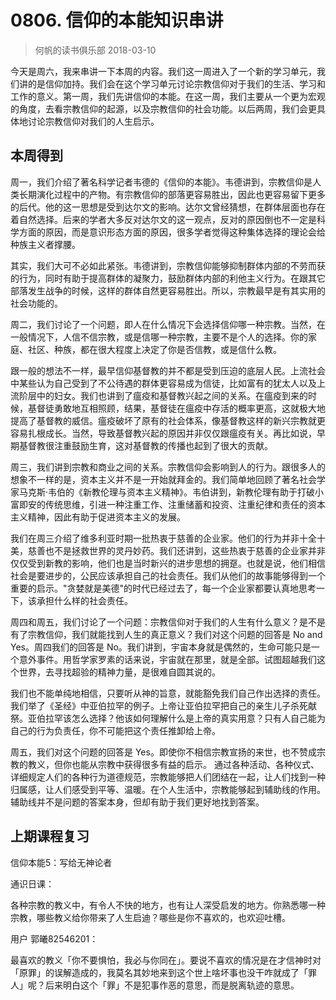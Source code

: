 # 0806. 信仰的本能知识串讲
> 何帆的读书俱乐部
2018-03-10

今天是周六，我来串讲一下本周的内容。我们这一周进入了一个新的学习单元，我们讲的是信仰加持。我们会在这个学习单元讨论宗教信仰对于我们的生活、学习和工作的意义。第一周，我们先讲信仰的本能。在这一周，我们主要从一个更为宏观的角度，去看宗教信仰的起源，以及宗教信仰的社会功能。以后两周，我们会更具体地讨论宗教信仰对我们的人生启示。

## 本周得到
周一，我们介绍了著名科学记者韦德的《信仰的本能》。韦德讲到，宗教信仰是人类长期演化过程中的产物。有宗教信仰的部落更容易胜出，因此也更容易留下更多的后代。他的这一思想是受到达尔文的影响。达尔文曾经猜想，在群体层面也存在着自然选择。后来的学者大多反对达尔文的这一观点，反对的原因倒也不一定是科学方面的原因，而是意识形态方面的原因，很多学者觉得这种集体选择的理论会给种族主义者撑腰。

其实，我们大可不必如此紧张。韦德讲到，宗教信仰能够抑制群体内部的不劳而获的行为，同时有助于提高群体的凝聚力，鼓励群体内部的利他主义行为。在跟其它部落发生战争的时候，这样的群体自然更容易胜出。所以，宗教最早是有其实用的社会功能的。

周二，我们讨论了一个问题，即人在什么情况下会选择信仰哪一种宗教。当然，在一般情况下，人信不信宗教，或是信哪一种宗教，主要不是个人的选择。你的家庭、社区、种族，都在很大程度上决定了你是否信教，或是信什么教。

跟一般的想法不一样，最早信仰基督教的并不都是受到压迫的底层人民。上流社会中某些认为自己受到了不公待遇的群体更容易成为信徒，比如富有的犹太人以及上流阶层中的妇女。我们也讲到了瘟疫和基督教兴起之间的关系。在瘟疫到来的时候，基督徒勇敢地互相照顾，结果，基督徒在瘟疫中存活的概率更高，这就极大地提高了基督教的威信。瘟疫破坏了原有的社会体系，像基督教这样的新兴宗教就更容易扎根成长。当然，导致基督教兴起的原因并非仅仅跟瘟疫有关。再比如说，早期基督教很注重鼓励生育，这对基督教的传播也起到了很大的贡献。

周三，我们讲到宗教和商业之间的关系。宗教信仰会影响到人的行为。跟很多人的想象不一样的是，资本主义并不是一开始就拜金的。我们简单地回顾了著名社会学家马克斯·韦伯的《新教伦理与资本主义精神》。韦伯讲到，新教伦理有助于打破小富即安的传统思维，引进一种注重工作、注重储蓄和投资、注重纪律和责任的资本主义精神，因此有助于促进资本主义的发展。

我们在周三介绍了维多利亚时期一批热衷于慈善的企业家。他们的行为并非十全十美，慈善也不是拯救世界的灵丹妙药。我们还讲到，这些热衷于慈善的企业家并非仅仅受到新教的影响，他们也是当时新兴的进步思想的拥趸。也就是说，他们相信社会是要进步的，公民应该承担自己的社会责任。我们从他们的故事能够得到一个重要的启示。"贪婪就是美德"的时代已经过去了，每一个企业家都要认真地思考一下，该承担什么样的社会责任。

周四和周五，我们讨论了一个问题：宗教信仰对于我们的人生有什么意义？是不是有了宗教信仰，我们就能找到人生的真正意义？我们对这个问题的回答是 No and Yes。周四我们的回答是 No。我们讲到，宇宙本身就是偶然的，生命可能只是一个意外事件。用哲学家罗素的话来说，宇宙就在那里，就是全部。试图超越我们这个世界，去寻找超验的精神力量，是很难自圆其说的。

我们也不能单纯地相信，只要听从神的旨意，就能豁免我们自己作出选择的责任。我们举了《圣经》中亚伯拉罕的例子。上帝让亚伯拉罕把自己的亲生儿子杀死献祭。亚伯拉罕该怎么选择？他该如何理解什么是上帝的真实用意？只有人自己能为自己的行为负责任，你不可能把这个责任推卸给上帝。

周五，我们对这个问题的回答是 Yes。即使你不相信宗教宣扬的来世，也不赞成宗教的教义，但你也能从宗教中获得很多有益的启示。 通过各种活动、各种仪式、详细规定人们的各种行为道德规范，宗教能够把人们团结在一起，让人们找到一种归属感，让人们感受到平等、温暖。在个人生活中，宗教能够起到辅助线的作用。辅助线并不是问题的答案本身，但却有助于我们更好地找到答案。

## 上期课程复习
信仰本能5：写给无神论者

通识日课：

各种宗教的教义中，有令人不快的地方，也有让人深受启发的地方。你熟悉哪一种宗教，哪些教义给你带来了人生启迪？哪些是你不喜欢的，也欢迎吐槽。

用户 郭曦82546201：

最喜欢的教义「你不要惧怕，我必与你同在」。要说不喜欢的情况是在才信神时对「原罪」的误解造成的，我莫名其妙地来到这个世上啥坏事也没干咋就成了「罪人」呢？后来明白这个「罪」不是犯事作恶的意思，而是脱离轨迹的意思。



